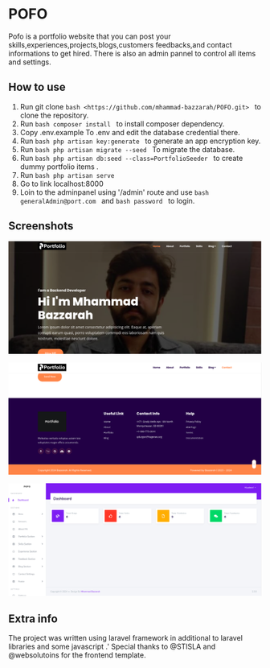 # POFO
Pofo is a portfolio website that you can post your skills,experiences,projects,blogs,customers feedbacks,and contact informations to get hired.
There is also an admin pannel to control all items and settings.

## How to use
1. Run git clone ```bash <https://github.com/mhammad-bazzarah/POFO.git> ``` to clone the repository.
2. Run ```bash composer install ``` to install composer dependency.
3. Copy .env.example To .env and edit the database credential there.
4. Run ```bash php artisan key:generate ``` to generate an app encryption key.
5. Run ```bash php artisan migrate --seed ``` To migrate the database.
6. Run ```bash php artisan db:seed --class=PortfolioSeeder ``` to create dummy portfolio items . 
6. Run ```bash php artisan serve ``` 
7. Go to link localhost:8000
8. Loin to the adminpanel using '/admin' route and use ```bash generalAdmin@port.com ``` and ```bash password ``` to login. 


## Screenshots
![home-page](public/defaults/home.png)

![footer](public/defaults/footer.png)

![Admin-panel](public/defaults/admin-pannel.png)

## Extra info 
The project was written using laravel framework in additional to laravel libraries and some javascript .'
Special thanks to @STISLA and @websolutoins for the frontend template.
